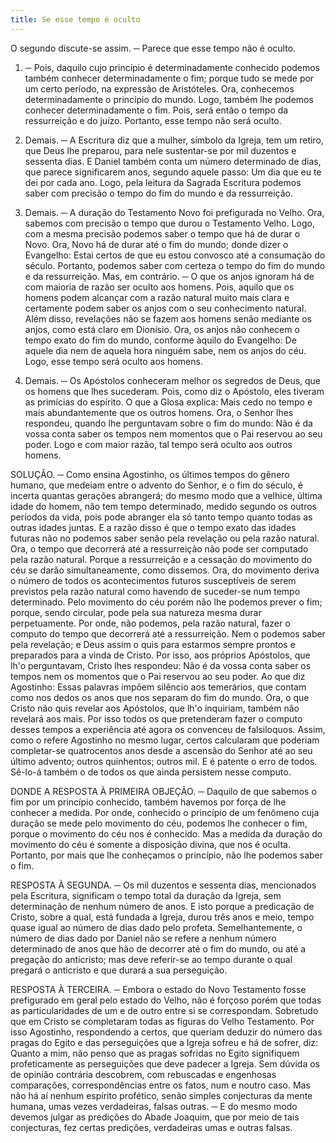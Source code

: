 ```yaml
---
title: Se esse tempo é oculto
---
```


O segundo discute-se assim. ─ Parece que esse tempo não é oculto.  

1. ─ Pois, daquilo cujo princípio é determinadamente conhecido podemos também conhecer determinadamente o fim; porque tudo se mede por um certo período, na expressão de Aristóteles. Ora, conhecemos determinadamente o princípio do mundo. Logo, também lhe podemos conhecer determinadamente o fim. Pois, será então o tempo da ressurreição e do juízo. Portanto, esse tempo não será oculto.  

2. Demais. ─ A Escritura diz que a mulher, símbolo da Igreja, tem um retiro, que Deus lhe preparou, para nele sustentar-se por mil duzentos e sessenta dias. E Daniel também conta um número determinado de dias, que parece significarem anos, segundo aquele passo: Um dia que eu te dei por cada ano. Logo, pela leitura da Sagrada Escritura podemos saber com precisão o tempo do fim do mundo e da ressurreição.  

3. Demais. ─ A duração do Testamento Novo foi prefigurada no Velho. Ora, sabemos com precisão o tempo que durou o Testamento Velho. Logo, com a mesma precisão podemos saber o tempo que há de durar o Novo. Ora, Novo há de durar até o fim do mundo; donde dizer o Evangelho: Estai certos de que eu estou convosco até a consumação do século. Portanto, podemos saber com certeza o tempo do fim do mundo e da ressurreição.  Mas, em contrário. ─ O que os anjos ignoram há de com maioria de razão ser oculto aos homens. Pois, aquilo que os homens podem alcançar com a razão natural muito mais clara e certamente podem saber os anjos com o seu conhecimento natural. Além disso, revelações não se fazem aos homens senão mediante os anjos, como está claro em Dionísio. Ora, os anjos não conhecem o tempo exato do fim do mundo, conforme àquilo do Evangelho: De aquele dia nem de aquela hora ninguém sabe, nem os anjos do céu. Logo, esse tempo será oculto aos homens.  

2. Demais. ─ Os Apóstolos conheceram melhor os segredos de Deus, que os homens que lhes sucederam. Pois, como diz o Apóstolo, eles tiveram as primícias do espírito. O que a Glosa explica: Mais cedo no tempo e mais abundantemente que os outros homens. Ora, o Senhor lhes respondeu, quando lhe perguntavam sobre o fim do mundo: Não é da vossa conta saber os tempos nem momentos que o Pai reservou ao seu poder. Logo e com maior razão, tal tempo será oculto aos outros homens.  

SOLUÇÃO. ─ Como ensina Agostinho, os últimos tempos do gênero humano, que medeiam entre o advento do Senhor, e o fim do século, é incerta quantas gerações abrangerá; do mesmo modo que a velhice, última idade do homem, não tem tempo determinado, medido segundo os outros períodos da vida, pois pode abranger ela só tanto tempo quanto todas as outras idades juntas. E a razão disso é que o tempo exato das idades futuras não no podemos saber senão pela revelação ou pela razão natural. Ora, o tempo que decorrerá até a ressurreição não pode ser computado pela razão natural. Porque a ressurreição e a cessação do movimento do céu se darão simultaneamente, como dissemos. Ora, do movimento deriva o número de todos os acontecimentos futuros susceptíveis de serem previstos pela razão natural como havendo de suceder-se num tempo determinado. Pelo movimento do céu porém não lhe podemos prever o fim; porque, sendo circular, pode pela sua natureza mesma durar perpetuamente. Por onde, não podemos, pela razão natural, fazer o computo do tempo que decorrerá até a ressurreição. Nem o podemos saber pela revelação; e Deus assim o quis para estarmos sempre prontos e preparados para a vinda de Cristo. Por isso, aos próprios Apóstolos, que lh'o perguntavam, Cristo lhes respondeu: Não é da vossa conta saber os tempos nem os momentos que o Pai reservou ao seu poder. Ao que diz Agostinho: Essas palavras impõem silêncio aos temerários, que contam como nos dedos os anos que nos separam do fim do mundo. Ora, o que Cristo não quis revelar aos Apóstolos, que lh'o inquiriam, também não revelará aos mais. Por isso todos os que pretenderam fazer o computo desses tempos a experiência até agora os convenceu de falsiloquos. Assim, como o refere Agostinho no mesmo lugar, certos calcularam que poderiam completar-se quatrocentos anos desde a ascensão do Senhor até ao seu último advento; outros quinhentos; outros mil. E é patente o erro de todos. Sê-lo-á também o de todos os que ainda persistem nesse computo.  

DONDE A RESPOSTA À PRIMEIRA OBJEÇÃO. ─ Daquilo de que sabemos o fim por um princípio conhecido, também havemos por força de lhe conhecer a medida. Por onde, conhecido o princípio de um fenômeno cuja duração se mede pelo movimento do céu, podemos lhe conhecer o fim, porque o movimento do céu nos é conhecido. Mas a medida da duração do movimento do céu é somente a disposição divina, que nos é oculta. Portanto, por mais que lhe conheçamos o princípio, não lhe podemos saber o fim.  

RESPOSTA À SEGUNDA. ─ Os mil duzentos e sessenta dias, mencionados pela Escritura, significam o tempo total da duração da Igreja, sem determinação de nenhum número de anos. E isto porque a predicação de Cristo, sobre a qual, está fundada a Igreja, durou três anos e meio, tempo quase igual ao número de dias dado pelo profeta. Semelhantemente, o número de dias dado por Daniel não se refere a nenhum número determinado de anos que hão de decorrer até o fim do mundo, ou até a pregação do anticristo; mas deve referir-se ao tempo durante o qual pregará o anticristo e que durará a sua perseguição.  

RESPOSTA À TERCEIRA. ─ Embora o estado do Novo Testamento fosse prefigurado em geral pelo estado do Velho, não é forçoso porém que todas as particularidades de um e de outro entre si se correspondam. Sobretudo que em Cristo se completaram todas as figuras do Velho Testamento. Por isso Agostinho, respondendo a certos, que queriam deduzir do número das pragas do Egito e das perseguições que a Igreja sofreu e há de sofrer, diz: Quanto a mim, não penso que as pragas sofridas no Egito signifiquem profeticamente as perseguições que deve padecer a Igreja. Sem dúvida os de opinião contrária descobrem, com rebuscadas e engenhosas comparações, correspondências entre os fatos, num e noutro caso. Mas não há aí nenhum espírito profético, senão simples conjecturas da mente humana, umas vezes verdadeiras, falsas outras. ─ E do mesmo modo devemos julgar as predições do Abade Joaquim, que por meio de tais conjecturas, fez certas predições, verdadeiras umas e outras falsas.